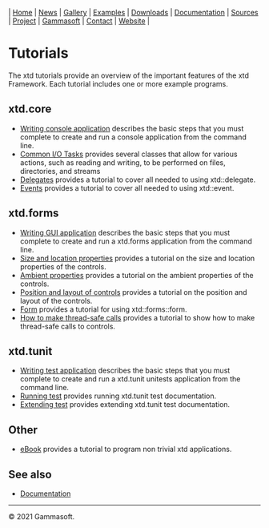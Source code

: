 | [Home](home.md) | [News](news.md) | [Gallery](gallery.md) | [Examples](examples.md) | [Downloads](downloads.md) | [Documentation](documentation.md) | [Sources](https://github.com/gammasoft71/xtd) | [Project](https://sourceforge.net/projects/xtdpro/) | [Gammasoft](gammasoft.md)  | [Contact](contact.md) | [Website](https://gammasoft71.wixsite.com/xtdpro) |

# Tutorials

The xtd tutorials provide an overview of the important features of the xtd Framework. Each tutorial includes one or more example programs. 

## xtd.core

* [Writing console application](tutorial_writing_applicaion_console.md) describes the basic steps that you must complete to create and run a console application from the command line.
* [Common I/O Tasks](tutorial_common_io_tasks.md) provides several classes that allow for various actions, such as reading and writing, to be performed on files, directories, and streams
* [Delegates](tutorial_delegates.md) provides a tutorial to cover all needed to using xtd::delegate.
* [Events](tutorial_events.md) provides a tutorial to cover all needed to using xtd::event.

## xtd.forms

* [Writing GUI application](tutorial_writing_applicaion_gui.md) describes the basic steps that you must complete to create and run a xtd.forms application from the command line.
* [Size and location properties](tutorial_size_and_location_properties.md) provides a tutorial on the size and location properties of the controls.
* [Ambient properties](tutorial_ambient_properties.md) provides a tutorial on the ambient properties of the controls.
* [Position and layout of controls](tutorial_position_and_layout_of_controls.md) provides a tutorial on the position and layout of the controls.
* [Form](tutorial_form.md) provides a tutorial for using xtd::forms::form.
* [How to make thread-safe calls](tutorial_thread_safe_control_call.md) provides a tutorial to show how to make thread-safe calls to controls.

## xtd.tunit

* [Writing test application](tutorial_writing_applicaion_test.md) describes the basic steps that you must complete to create and run a xtd.tunit unitests application from the command line.
* [Running test](tutorial_writing_applicaion_running_test.md) provides running xtd.tunit test documentation.
* [Extending test](tutorial_writing_applicaion_extending_test.md) provides extending xtd.tunit test documentation.

## Other

* [eBook](tutorial_ebook.md) provides a tutorial to program non trivial xtd applications.

## See also

* [Documentation](documentation.md)

______________________________________________________________________________________________

© 2021 Gammasoft.
